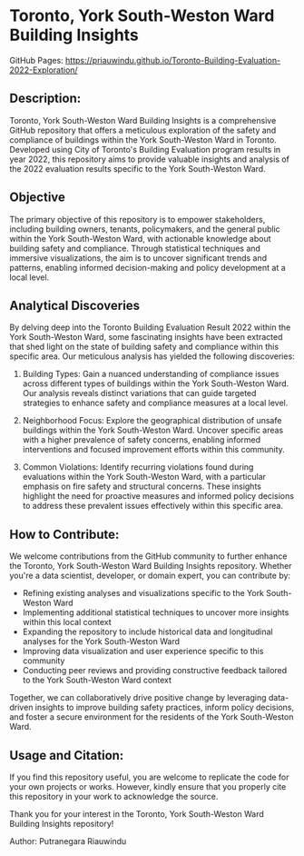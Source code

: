 # Toronto, York South-Weston Ward Building Insights

GitHub Pages: https://priauwindu.github.io/Toronto-Building-Evaluation-2022-Exploration/ 

## Description:

Toronto, York South-Weston Ward Building Insights is a comprehensive GitHub repository that offers a meticulous exploration of the safety and compliance of buildings within the York South-Weston Ward in Toronto. Developed using City of Toronto's Building Evaluation program results in year 2022, this repository aims to provide valuable insights and analysis of the 2022 evaluation results specific to the York South-Weston Ward.

## Objective

The primary objective of this repository is to empower stakeholders, including building owners, tenants, policymakers, and the general public within the York South-Weston Ward, with actionable knowledge about building safety and compliance. Through statistical techniques and immersive visualizations, the aim is to uncover significant trends and patterns, enabling informed decision-making and policy development at a local level.

## Analytical Discoveries

By delving deep into the Toronto Building Evaluation Result 2022 within the York South-Weston Ward, some fascinating insights have been extracted that shed light on the state of building safety and compliance within this specific area. Our meticulous analysis has yielded the following discoveries:

1. Building Types: Gain a nuanced understanding of compliance issues across different types of buildings within the York South-Weston Ward. Our analysis reveals distinct variations that can guide targeted strategies to enhance safety and compliance measures at a local level.

2. Neighborhood Focus: Explore the geographical distribution of unsafe buildings within the York South-Weston Ward. Uncover specific areas with a higher prevalence of safety concerns, enabling informed interventions and focused improvement efforts within this community.

3. Common Violations: Identify recurring violations found during evaluations within the York South-Weston Ward, with a particular emphasis on fire safety and structural concerns. These insights highlight the need for proactive measures and informed policy decisions to address these prevalent issues effectively within this specific area.

## How to Contribute:

We welcome contributions from the GitHub community to further enhance the Toronto, York South-Weston Ward Building Insights repository. Whether you're a data scientist, developer, or domain expert, you can contribute by:

- Refining existing analyses and visualizations specific to the York South-Weston Ward
- Implementing additional statistical techniques to uncover more insights within this local context
- Expanding the repository to include historical data and longitudinal analyses for the York South-Weston Ward
- Improving data visualization and user experience specific to this community
- Conducting peer reviews and providing constructive feedback tailored to the York South-Weston Ward context

Together, we can collaboratively drive positive change by leveraging data-driven insights to improve building safety practices, inform policy decisions, and foster a secure environment for the residents of the York South-Weston Ward.

## Usage and Citation:

If you find this repository useful, you are welcome to replicate the code for your own projects or works. However, kindly ensure that you properly cite this repository in your work to acknowledge the source.

Thank you for your interest in the Toronto, York South-Weston Ward Building Insights repository!

Author: Putranegara Riauwindu
